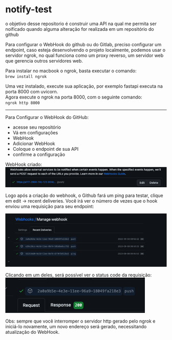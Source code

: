 # notify-test

o objetivo desse repositorio é construir uma API na qual me permita ser noificado quando alguma alteração for realizada em um repositório do github

Para configurar o WebHook do github ou do Gitlab, preciso configurar um endpoint, caso esteja desenvolvendo o projeto localmente, podemos usar o
servidor ngrok, no qual funciona como um proxy reverso, um servidor web que gerencia outros servidores web.

Para instalar no macbook o ngrok, basta executar o comando: <br>
`brew install ngrok`

Uma vez instalado, execute sua aplicação, por exemplo fastapi executa na porta 8000 com uvicorn.<br>
Agora execute o ngrok na porta 8000, com o seguinte comando:<br>
`ngrok http 8000`

<hr>

Para Configurar o WebHook do GitHub:

- acesse seu repositório
- Vá em configurações
- WebHook
- Adicionar WebHook
- Coloque o endpoint de sua API
- confirme a configuração

WebHook criado: <br>
![Alt text](image.png)

Logo após a criação do webhook, o Github fará um ping para testar, clique em edit -> recent deliveries. Você irá ver o número de vezes que o hook enviou uma requisição para seu endpoint: <br>

![Alt text](image-1.png)

Clicando em um deles, será possível ver o status code da requisição: <br>
![Alt text](image-2.png)

Obs: sempre que você interromper o servidor http gerado pelo ngrok e iniciá-lo novamente, um novo endereço será gerado, necessitando atualização do WebHook.
